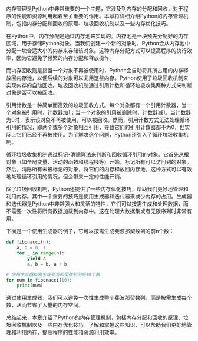 内存管理是Python中非常重要的一个主题，它涉及到内存的分配和回收，对于程序的性能和资源利用起着至关重要的作用。本章将详细介绍Python的内存管理机制，包括内存分配和回收的原理、垃圾回收机制以及一些内存优化技巧。

在Python中，内存分配是通过内存池来实现的。内存池是一块预先分配好的内存区域，用于存储Python对象。当我们创建一个新的对象时，Python会从内存池中分配一块合适大小的内存来存储该对象。这种内存分配方式可以提高程序的执行效率，因为它避免了频繁的内存分配和释放操作。

而内存回收则是指当一个对象不再被使用时，Python会自动将其所占用的内存释放回内存池，以便后续的对象可以复用这些内存。Python使用了垃圾回收机制来实现内存的自动回收。垃圾回收机制通过引用计数和循环垃圾收集两种方式来判断对象是否可以被回收。

引用计数是一种简单而高效的垃圾回收方式。每个对象都有一个引用计数器，当一个对象被引用时，计数器加1；当一个对象的引用被删除时，计数器减1。当计数器为0时，表示该对象不再被使用，可以被回收。然而，引用计数方式无法处理循环引用的情况，即两个或多个对象相互引用，导致它们的引用计数器都不为0，但实际上它们已经不再被使用。为了解决这个问题，Python还引入了循环垃圾收集机制。

循环垃圾收集机制通过标记-清除算法来判断和回收循环引用的对象。它首先从根对象（如全局变量、活动的函数和线程栈等）开始，标记所有可以访问到的对象。然后，清除所有未被标记的对象，将它们的内存释放回内存池。这种方式可以有效地处理循环引用的情况，但会带来一定的性能开销。

除了垃圾回收机制，Python还提供了一些内存优化技巧，帮助我们更好地管理和利用内存。其中一个重要的技巧是使用生成器和迭代器来减少内存的占用。生成器和迭代器是Python中非常强大和灵活的特性，它们可以按需生成和处理数据，而不需要一次性将所有数据加载到内存中。这在处理大数据集或者无限序列时非常有用。

下面是一个使用生成器的例子，它可以按需生成斐波那契数列的前n个数：

```python
def fibonacci(n):
    a, b = 0, 1
    for _ in range(n):
        yield a
        a, b = b, a + b

# 使用生成器按需生成斐波那契数列的前10个数
for num in fibonacci(10):
    print(num)
```

通过使用生成器，我们可以避免一次性生成整个斐波那契数列，而是按需生成每个数，从而节省了大量的内存空间。

总结起来，本章介绍了Python的内存管理机制，包括内存分配和回收的原理、垃圾回收机制以及一些内存优化技巧。了解和掌握这些知识，可以帮助我们更好地管理和利用内存，提高程序的性能和资源利用效率。
